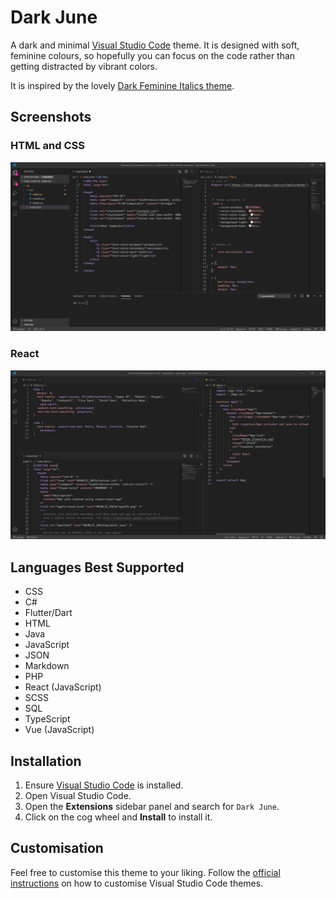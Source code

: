 # Dark June

A dark and minimal [Visual Studio Code](https://code.visualstudio.com) theme. It is designed with soft, feminine colours, so hopefully you can focus on the code rather than getting distracted by vibrant colors.

It is inspired by the lovely [Dark Feminine Italics theme](https://marketplace.visualstudio.com/items?itemName=Charlotte.dark-feminine-italic).

## Screenshots

### HTML and CSS
![HTML-CSS](https://github.com/henry000dev/dark-june/blob/master/images/html-css.png)

### React
![React](https://github.com/henry000dev/dark-june/blob/master/images/react.png)

## Languages Best Supported

- CSS
- C#
- Flutter/Dart
- HTML
- Java
- JavaScript
- JSON
- Markdown
- PHP
- React (JavaScript)
- SCSS
- SQL
- TypeScript
- Vue (JavaScript)

## Installation

1. Ensure [Visual Studio Code](https://code.visualstudio.com) is installed.
2. Open Visual Studio Code.
3. Open the **Extensions** sidebar panel and search for `Dark June`.
4. Click on the cog wheel and **Install** to install it.

## Customisation

Feel free to customise this theme to your liking. Follow the [official instructions](https://code.visualstudio.com/docs/getstarted/themes#_customizing-a-color-theme) on how to customise Visual Studio Code themes.